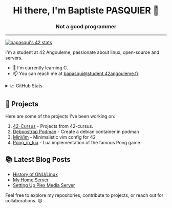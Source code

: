 <h1 align='center'>Hi there, I'm Baptiste PASQUIER 👋</h1>
<h3 align='center'> Not a good programmer </h3>
<hr>

[![bapasqui's 42 stats](https://badge42.coday.fr/api/v2/clrnzvaem265601p42f34hzz5/stats?cursusId=21&coalitionId=219)](https://profile.intra.42.fr/users/bapasqui)

I'm a student at 42 Angouleme, passionate about linux, open-source and servers.
- 🌱 I'm currently learning C.
- 📫 You can reach me at <a href="mailto:bapasqui@student.42angouleme.fr">bapasqui@student.42angouleme.fr</a>.
<details>
<summary>📈 GitHub Stats</summary>
<br>

[![Haletran's GitHub stats](https://github-readme-stats.vercel.app/api?username=Haletran&show_icons=true&theme=dark)](https://github.com/Haletran/github-readme-stats)
</details>

## 🚀 Projects

Here are some of the projects I've been working on:

1. [42-Cursus](https://github.com/Haletran/42-Cursus) - Projects from 42-cursus.
2. [Deboostrap Podman](https://github.com/Haletran/Deboostrap-Podman) - Create a debian container in podman
3. [MinVim](https://github.com/Haletran/MinVim) - Minimalistic vim config for 42
4. [Pong_in_lua](https://github.com/Haletran/Pong_in_lua) - Lua implementation of the famous Pong game

## 📚 Latest Blog Posts

- [History of GNU/Linux](https://baptistepasquier.xyz/articles/article1/)
- [My Home Server](https://baptistepasquier.xyz/articles/article4/)
- [Setting Up Plex Media Server](https://baptistepasquier.xyz/guides/guide4/)

Feel free to explore my repositories, contribute to projects, or reach out for collaborations. 😄

